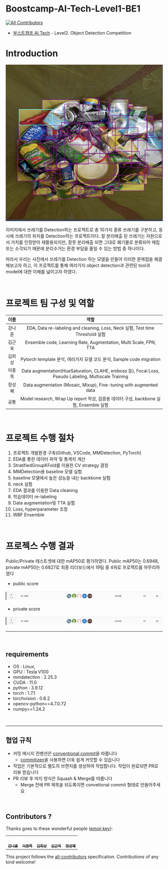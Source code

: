 # Boostcamp-AI-Tech-Level1-BE1
<!-- ALL-CONTRIBUTORS-BADGE:START - Do not remove or modify this section -->
[![All Contributors](https://img.shields.io/badge/all_contributors-5-orange.svg?style=flat-square)](#contributors-)
<!-- ALL-CONTRIBUTORS-BADGE:END -->

- [부스트캠프 AI Tech](https://boostcamp.connect.or.kr/program_ai.html) - Level2. Object Detection Competition  

# Introduction
<img src="./image/47_metal.PNG" width="600" height="500"/>

이미지에서 쓰레기를 Detection하는 프로젝트로 총 10가지 종류 쓰레기를 구분하고, 동시에 쓰레기의 위치를 Detection하는 프로젝트이다. 잘 분리배출 된 쓰레기는 자원으로서 가치를 인정받아 재활용되지만, 잘못 분리배출 되면 그대로 폐기물로 분류되어 매립 또는 소각되기 때문에 분리수거는 환경 부담을 줄일 수 있는 방법 중 하나이다.

따라서 우리는 사진에서 쓰레기를 Detection 하는 모델을 만들어 이러한 문제점을 해결해보고자 하고, 이 프로젝트를 통해 여러가지 object detection과 관련된 tool과 model에 대한 이해를 넓이고자 하였다.


<br />

# 프로젝트 팀 구성 및 역할

|이름|역할|
|:---:|:---:|
|강나훈|EDA, Data re-labeling and cleaning, Loss, Neck 실험, Test time Threshold 실험
|김근욱|Ensemble code, Learning Rate, Augmentation, Multi Scale, FPN, TTA|
|김희상|Pytorch template 분석, 여러가지 모델 코드 분석, Sample code migration|
|이종목|Data augmentation(HueSaturation, CLAHE, emboss 등), Focal Loss, Pseudo Labeling, Multiscale Training|
|정성혜|Data augmentation (Mosaic, Mixup), Fine-tuning with augmented data|
|공통|Model research, Wrap Up report 작성, 검증용 데이터 구성, backbone 실험, Ensemble 실험|


<br />

# 프로젝트 수행 절차
1. 프로젝트 개발환경 구축(Github, VSCode, MMDetection, PyTorch)
2. EDA를 통한 데이터 파악 및 통계치 계산 
3. StratifiedGroupKFold를 이용한 CV strategy 결정
4. MMDetection용 baseline 모델 실험
5. baseline 모델에서 높은 성능을 내는 backbone 실험
6. neck 실험
7. EDA 결과를 이용한 Data cleaning 
8. 학습데이터 re-labeling
9. Data augmentation및 TTA 실험
10. Loss, hyperparameter 조정
11. WBF Ensemble

<br />

# 프로젝스 수행 결과

Public/Private 테스트셋에 대한 mAP50로 평가하였다. Public mAP50는 0.6948, private mAP50는 0.6827로 최종 리더보드에서 19팀 중 4위로 프로젝트를 마무리하였다

- public score

<img src="./image/public.PNG"/>

- private score
  
<img src="./image/public.PNG"/>

<br />

---

<br />

## requirements
- OS : Linux,
- GPU : Tesla V100
- mmdetection : 2.25.3
- CUDA : 11.0
- python : 3.9.12
- torch : 1.7.1
- torchvision : 0.8.2
- opencv-python==4.7.0.72
- numpy==1.24.2

<br />

----
## 협업 규칙

- 커밋 메시지 컨벤션은 [conventional commit](https://www.conventionalcommits.org/en/v1.0.0/)을 따릅니다 
  - [commitizen](https://github.com/commitizen-tools/commitizen)을 사용하면 더욱 쉽게 커밋할 수 있습니다
- 작업은 기본적으로 별도의 브랜치를 생성하여 작업합니다. 작업이 완료되면 PR로 리뷰 받습니다
- PR 리뷰 후 머지 방식은 Squash & Merge를 따릅니다
  - Merge 전에 PR 제목을 되도록이면 convetional commit 형태로 만들어주세요



<br />

## Contributors ?

Thanks goes to these wonderful people ([emoji key](https://allcontributors.org/docs/en/emoji-key)):

<!-- ALL-CONTRIBUTORS-LIST:START - Do not remove or modify this section -->
<!-- prettier-ignore-start -->
<!-- markdownlint-disable -->
<table>
  <tr>
    <td align="center"><a href="https://github.com/ejrtks1020"><img src="https://github.com/ejrtks1020.png" width="100px;" alt=""/><br /><sub><b>강나훈</b></sub></a><br /><a href="https://github.com/ejrtks1020" title="Code"></td>
    <td align="center"><a href="https://github.com/lijm1358"><img src="https://github.com/lijm1358.png" width="100px;" alt=""/><br /><sub><b>이종목</b></sub></a><br /><a href="https://github.com/lijm1358" title="Code"></td>
    <td align="center"><a href="https://github.com/fneaplle"><img src="https://github.com/fneaplle.png" width="100px;" alt=""/><br /><sub><b>김희상</b></sub></a><br /><a href="https://github.com/fneaplle" title="Code"></td>
    <td align="center"><a href="https://github.com/KimGeunUk"><img src="https://github.com/KimGeunUk.png" width="100px;" alt=""/><br /><sub><b>김근욱</b></sub></a><br /><a href="https://github.com/KimGeunUk" title="Code"></td>
    <td align="center"><a href="https://github.com/jshye"><img src="https://github.com/jshye.png" width="100px;" alt=""/><br /><sub><b>정성혜</b></sub></a><br /><a href="https://github.com/jshye" title="Code"></td>    
  </tr>
</table>

<!-- markdownlint-restore -->
<!-- prettier-ignore-end -->

<!-- ALL-CONTRIBUTORS-LIST:END -->

This project follows the [all-contributors](https://github.com/all-contributors/all-contributors) specification. Contributions of any kind welcome!
